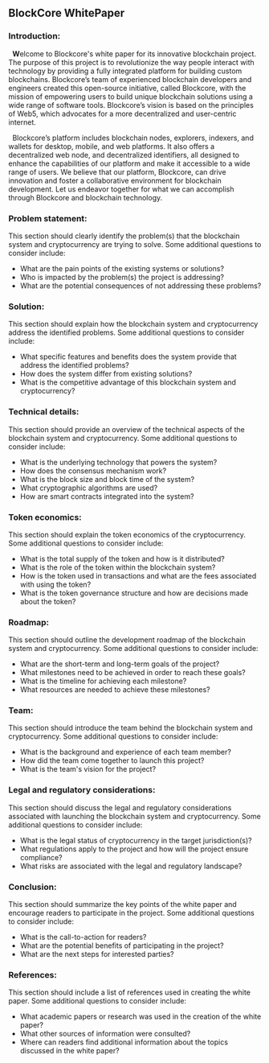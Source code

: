 ## **BlockCore WhitePaper**

### **Introduction:**

  **W**elcome to Blockcore's white paper for its innovative blockchain project. The purpose of this project is to revolutionize the way people interact with technology by providing a fully integrated platform for building custom blockchains. Blockcore’s team of experienced blockchain developers and engineers created this open-source initiative, called Blockcore, with the mission of empowering users to build unique blockchain solutions using a wide range of software tools. Blockcore’s vision is based on the principles of Web5, which advocates for a more decentralized and user-centric internet.

  Blockcore’s platform includes blockchain nodes, explorers, indexers, and wallets for desktop, mobile, and web platforms. It also offers a decentralized web node, and decentralized identifiers, all designed to enhance the capabilities of our platform and make it accessible to a wide range of users. We believe that our platform, Blockcore, can drive innovation and foster a collaborative environment for blockchain development. Let us endeavor together for what we can accomplish through Blockcore and blockchain technology.

### **Problem statement:**

This section should clearly identify the problem(s) that the blockchain system and cryptocurrency are trying to solve. Some additional questions to consider include:

* What are the pain points of the existing systems or solutions?
* Who is impacted by the problem(s) the project is addressing?
* What are the potential consequences of not addressing these problems?

### **Solution:**

This section should explain how the blockchain system and cryptocurrency address the identified problems. Some additional questions to consider include:

* What specific features and benefits does the system provide that address the identified problems?
* How does the system differ from existing solutions?
* What is the competitive advantage of this blockchain system and cryptocurrency?

### **Technical details:**

This section should provide an overview of the technical aspects of the blockchain system and cryptocurrency. Some additional questions to consider include:

* What is the underlying technology that powers the system?
* How does the consensus mechanism work?
* What is the block size and block time of the system?
* What cryptographic algorithms are used?
* How are smart contracts integrated into the system?

### **Token economics:**

This section should explain the token economics of the cryptocurrency. Some additional questions to consider include:

* What is the total supply of the token and how is it distributed?
* What is the role of the token within the blockchain system?
* How is the token used in transactions and what are the fees associated with using the token?
* What is the token governance structure and how are decisions made about the token?

### **Roadmap:**

This section should outline the development roadmap of the blockchain system and cryptocurrency. Some additional questions to consider include:

* What are the short-term and long-term goals of the project?
* What milestones need to be achieved in order to reach these goals?
* What is the timeline for achieving each milestone?
* What resources are needed to achieve these milestones?

### **Team:**

This section should introduce the team behind the blockchain system and cryptocurrency. Some additional questions to consider include:

* What is the background and experience of each team member?
* How did the team come together to launch this project?
* What is the team's vision for the project?

### **Legal and regulatory considerations:**

This section should discuss the legal and regulatory considerations associated with launching the blockchain system and cryptocurrency. Some additional questions to consider include:

* What is the legal status of cryptocurrency in the target jurisdiction(s)?
* What regulations apply to the project and how will the project ensure compliance?
* What risks are associated with the legal and regulatory landscape?

### **Conclusion:**

This section should summarize the key points of the white paper and encourage readers to participate in the project. Some additional questions to consider include:

* What is the call-to-action for readers?
* What are the potential benefits of participating in the project?
* What are the next steps for interested parties?

### **References:**

This section should include a list of references used in creating the white paper. Some additional questions to consider include:

* What academic papers or research was used in the creation of the white paper?
* What other sources of information were consulted?
* Where can readers find additional information about the topics discussed in the white paper?
